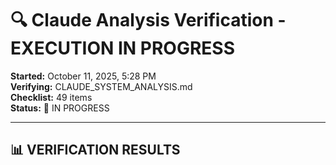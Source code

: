 # 🔍 Claude Analysis Verification - EXECUTION IN PROGRESS

**Started:** October 11, 2025, 5:28 PM  
**Verifying:** CLAUDE_SYSTEM_ANALYSIS.md  
**Checklist:** 49 items  
**Status:** 🔄 IN PROGRESS

---

## 📊 VERIFICATION RESULTS

